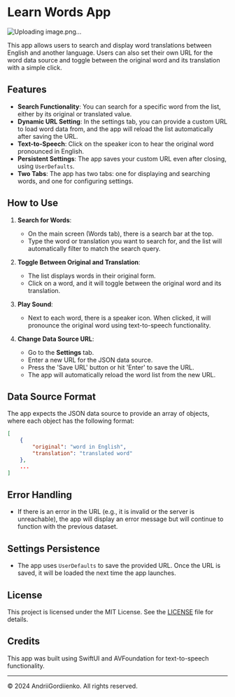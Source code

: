 
# Learn Words App
![Uploading image.png…]()

This app allows users to search and display word translations between English and another language. Users can also set their own URL for the word data source and toggle between the original word and its translation with a simple click.

## Features

- **Search Functionality**: You can search for a specific word from the list, either by its original or translated value.
- **Dynamic URL Setting**: In the settings tab, you can provide a custom URL to load word data from, and the app will reload the list automatically after saving the URL.
- **Text-to-Speech**: Click on the speaker icon to hear the original word pronounced in English.
- **Persistent Settings**: The app saves your custom URL even after closing, using `UserDefaults`.
- **Two Tabs**: The app has two tabs: one for displaying and searching words, and one for configuring settings.

## How to Use

1. **Search for Words**:
   - On the main screen (Words tab), there is a search bar at the top.
   - Type the word or translation you want to search for, and the list will automatically filter to match the search query.

2. **Toggle Between Original and Translation**:
   - The list displays words in their original form.
   - Click on a word, and it will toggle between the original word and its translation.

3. **Play Sound**:
   - Next to each word, there is a speaker icon. When clicked, it will pronounce the original word using text-to-speech functionality.

4. **Change Data Source URL**:
   - Go to the **Settings** tab.
   - Enter a new URL for the JSON data source.
   - Press the 'Save URL' button or hit 'Enter' to save the URL.
   - The app will automatically reload the word list from the new URL.

## Data Source Format

The app expects the JSON data source to provide an array of objects, where each object has the following format:

```json
[
    {
        "original": "word in English",
        "translation": "translated word"
    },
    ...
]
```

## Error Handling

- If there is an error in the URL (e.g., it is invalid or the server is unreachable), the app will display an error message but will continue to function with the previous dataset.

## Settings Persistence

- The app uses `UserDefaults` to save the provided URL. Once the URL is saved, it will be loaded the next time the app launches.

## License

This project is licensed under the MIT License. See the [LICENSE](LICENSE) file for details.

## Credits

This app was built using SwiftUI and AVFoundation for text-to-speech functionality.

---

© 2024 AndriiGordiienko. All rights reserved.
